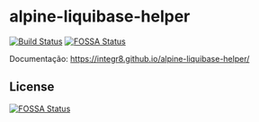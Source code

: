 # alpine-liquibase-helper

[![Build Status](https://travis-ci.org/integr8/alpine-liquibase-helper.svg?branch=development)](https://travis-ci.org/integr8/alpine-liquibase-helper)
[![FOSSA Status](https://app.fossa.io/api/projects/git%2Bgithub.com%2Fintegr8%2Falpine-liquibase-helper.svg?type=shield)](https://app.fossa.io/projects/git%2Bgithub.com%2Fintegr8%2Falpine-liquibase-helper?ref=badge_shield)

Documentação: https://integr8.github.io/alpine-liquibase-helper/

## License
[![FOSSA Status](https://app.fossa.io/api/projects/git%2Bgithub.com%2Fintegr8%2Falpine-liquibase-helper.svg?type=large)](https://app.fossa.io/projects/git%2Bgithub.com%2Fintegr8%2Falpine-liquibase-helper?ref=badge_large)